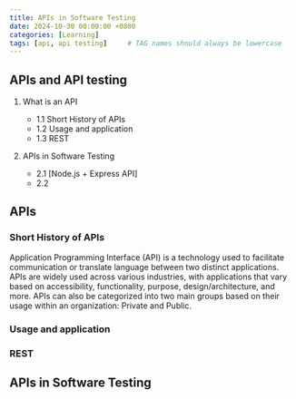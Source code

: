 ```yaml
---
title: APIs in Software Testing
date: 2024-10-30 00:00:00 +0800
categories: [Learning]
tags: [api, api testing]     # TAG names should always be lowercase
---
```


## APIs and API testing

1. What is an API
   - 1.1 Short History of APIs
   - 1.2 Usage and application
   - 1.3 REST

2. APIs in Software Testing
   - 2.1 [Node.js + Express API]
   - 2.2

## APIs

### Short History of APIs
Application Programming Interface (API) is a technology used to facilitate communication or translate language between two distinct applications. APIs are widely used across various industries, with applications that vary based on accessibility, functionality, purpose, design/architecture, and more. APIs can also be categorized into two main groups based on their usage within an organization: Private and Public.

### Usage and application


### REST

## APIs in Software Testing